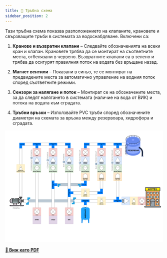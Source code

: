 ```yaml
---
title: 🚰 Тръбна схема
sidebar_position: 2
---
```


Тази тръбна схема показва разположението на клапаните, крановете и свързващите тръби в системата за водоснабдяване. Включени са:

1. **Кранове и възвратни клапани** – Следвайте обозначенията на всеки кран и клапан. Крановете трябва да се монтират на съответните места, отбелязани в червено. Възвратните клапани са в зелено и трябва да осигурят правилния поток на водата без връщане назад.

2. **Магнет вентили** – Показани в синьо, те се монтират на предвидените места за автоматично управление на водния поток според съответните режими.

3. **Сензори за налягане и поток** – Монтират се на обозначените места, за да следят налягането в системата (наличие на вода от ВИК) и потока на водата към сградата.

4. **Тръбни връзки** – Използвайте PVC тръби според обозначените диаметри на схемата за връзка между резервоара, хидрофора и сградата.


![Image](./img/pipes2.svg "Image")

**[📝 Виж като PDF](./img/pipes2.pdf)**






